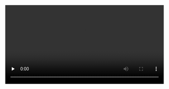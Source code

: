 <video id="video" width="100%" controls="controls" preload="none" >
    <source id="mp4" src="http://legendary.cdn.play8.io/learnpython/video/D8-Nestedloops.mp4" type="video/mp4">
</video>